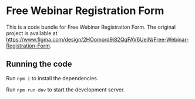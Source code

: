 
  # Free Webinar Registration Form

  This is a code bundle for Free Webinar Registration Form. The original project is available at https://www.figma.com/design/2HOomord9i82QqFAV6UeiN/Free-Webinar-Registration-Form.

  ## Running the code

  Run `npm i` to install the dependencies.

  Run `npm run dev` to start the development server.
  